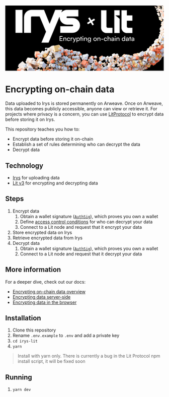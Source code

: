 ![](./assets/irys-encrypting-lit.png)

# Encrypting on-chain data

Data uploaded to Irys is stored permanently on Arweave. Once on Arweave, this data becomes publicly accessible, anyone can view or retrieve it. For projects where privacy is a concern, you can use [LitProtocol](https://litprotocol.com/) to encrypt data before storing it on Irys.

This repository teaches you how to:

-   Encrypt data before storing it on-chain
-   Establish a set of rules determining who can decrypt the data
-   Decrypt data

## Technology

-   [Irys](https://docs.irys.xyz/) for uploading data
-   [Lit v3](https://developer.litprotocol.com/v3/) for encrypting and decrypting data

## Steps

1. Encrypt data
    1. Obtain a wallet signature ([`AuthSig`](https://developer.litprotocol.com/v3/sdk/authentication/overview#obtain-an-authsig)), which proves you own a wallet
    2. Define [access control conditions](https://developer.litprotocol.com/v3/sdk/access-control/intro) for who can decrypt your data
    3. Connect to a Lit node and request that it encrypt your data
2. Store encrypted data on Irys
3. Retrieve encrypted data from Irys
4. Decrypt data
    1. Obtain a wallet signature ([`AuthSig`](https://developer.litprotocol.com/v3/sdk/authentication/overview#obtain-an-authsig)), which proves you own a wallet
    2. Connect to a Lit node and request that it decrypt your data

## More information

For a deeper dive, check out our docs:

-   [Encrypting on-chain data overview](http://docs.irys.xyz/hands-on/tutorials/encrypting-on-chain-data)
-   [Encrypting data server-side](http://docs.irys.xyz/hands-on/tutorials/server-side-encryption)
-   [Encrypting data in the browser](http://docs.irys.xyz/hands-on/tutorials/browser-based-encryption)

## Installation

1. Clone this repository
2. Rename `.env.example` to `.env` and add a private key
3. `cd irys-lit`
4. `yarn`

> Install with yarn only. There is currently a bug in the Lit Protocol npm install script, it will be fixed soon

## Running

1. `yarn dev`
